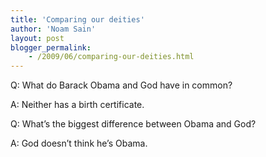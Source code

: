 ```yaml
---
title: 'Comparing our deities'
author: 'Noam Sain'
layout: post
blogger_permalink:
    - /2009/06/comparing-our-deities.html
---
```


Q: What do Barack Obama and God have in common?

A: Neither has a birth certificate.

Q: What’s the biggest difference between Obama and God?

A: God doesn’t think he’s Obama.